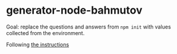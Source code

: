 # generator-node-bahmutov

Goal: replace the questions and answers from `npm init` with values collected from
the environment.

Following [the instructions](http://yeoman.io/authoring/index.html)
